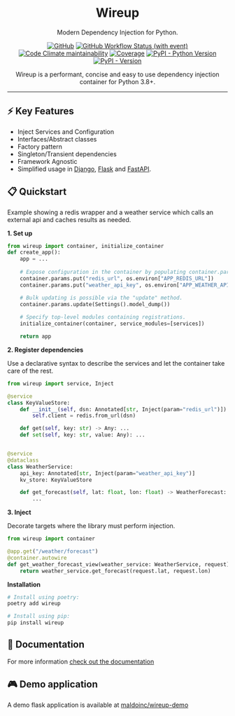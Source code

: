<div align="center">
<h1>Wireup</h1>
<p>Modern Dependency Injection for Python.</p>

[![GitHub](https://img.shields.io/github/license/maldoinc/wireup)](https://github.com/maldoinc/wireup)
[![GitHub Workflow Status (with event)](https://img.shields.io/github/actions/workflow/status/maldoinc/wireup/run_all.yml)](https://github.com/maldoinc/wireup)
[![Code Climate maintainability](https://img.shields.io/codeclimate/maintainability/maldoinc/wireup?label=Code+Climate)](https://codeclimate.com/github/maldoinc/wireup)
[![Coverage](https://img.shields.io/codeclimate/coverage/maldoinc/wireup?label=Coverage)](https://codeclimate.com/github/maldoinc/wireup)
[![PyPI - Python Version](https://img.shields.io/pypi/pyversions/wireup)](https://pypi.org/project/wireup/)
[![PyPI - Version](https://img.shields.io/pypi/v/wireup)](https://pypi.org/project/wireup/)

<p>Wireup is a performant, concise and easy to use dependency injection container for Python 3.8+.</p>
</div>

---

## ⚡ Key Features
* Inject Services and Configuration
* Interfaces/Abstract classes
* Factory pattern
* Singleton/Transient dependencies
* Framework Agnostic
* Simplified usage in [Django](https://maldoinc.github.io/wireup/latest/integrations/django/),
[Flask](https://maldoinc.github.io/wireup/latest/integrations/flask/) and 
[FastAPI](https://maldoinc.github.io/wireup/latest/integrations/fastapi/).

## 📋 Quickstart

Example showing a redis wrapper and a weather service which calls an external api and caches results as needed.

**1. Set up**

```python
from wireup import container, initialize_container
def create_app():
    app = ...
    
    # Expose configuration in the container by populating container.params.
    container.params.put("redis_url", os.environ["APP_REDIS_URL"])
    container.params.put("weather_api_key", os.environ["APP_WEATHER_API_KEY"])

    # Bulk updating is possible via the "update" method.
    container.params.update(Settings().model_dump())
    
    # Specify top-level modules containing registrations.
    initialize_container(container, service_modules=[services])

    return app
```


**2. Register dependencies**

Use a declarative syntax to describe the services and let the container take care of the rest.

```python
from wireup import service, Inject

@service
class KeyValueStore:
    def __init__(self, dsn: Annotated[str, Inject(param="redis_url")]):
        self.client = redis.from_url(dsn)

    def get(self, key: str) -> Any: ...
    def set(self, key: str, value: Any): ...


@service
@dataclass
class WeatherService:
    api_key: Annotated[str, Inject(param="weather_api_key")]
    kv_store: KeyValueStore

    def get_forecast(self, lat: float, lon: float) -> WeatherForecast:
        ...
```

**3. Inject**

Decorate targets where the library must perform injection. 

```python
from wireup import container

@app.get("/weather/forecast")
@container.autowire 
def get_weather_forecast_view(weather_service: WeatherService, request):
    return weather_service.get_forecast(request.lat, request.lon)
```

**Installation**

```bash
# Install using poetry:
poetry add wireup

# Install using pip:
pip install wireup
```

## 📑 Documentation

For more information [check out the documentation](https://maldoinc.github.io/wireup)

## 🎮 Demo application

A demo flask application is available at [maldoinc/wireup-demo](https://github.com/maldoinc/wireup-demo)
